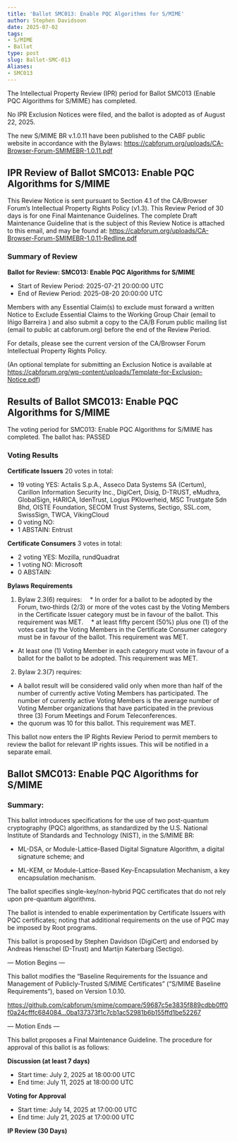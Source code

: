 ```yaml
---
title: 'Ballot SMC013: Enable PQC Algorithms for S/MIME'
author: Stephen Davidsoon
date: 2025-07-02
tags:
- S/MIME
- Ballot
type: post
slug: Ballot-SMC-013
Aliases: 
- SMC013
---
```


The Intellectual Property Review (IPR) period for Ballot SMC013 (Enable PQC Algorithms for S/MIME) has completed.

No IPR Exclusion Notices were filed, and the ballot is adopted as of August 22, 2025.

The new S/MIME BR v.1.0.11 have been published to the CABF public website in accordance with the Bylaws:  https://cabforum.org/uploads/CA-Browser-Forum-SMIMEBR-1.0.11.pdf

## IPR Review of Ballot SMC013: Enable PQC Algorithms for S/MIME 

This Review Notice is sent pursuant to Section 4.1 of the CA/Browser Forum’s Intellectual Property Rights Policy (v1.3). This Review Period of 30 days is for one Final Maintenance Guidelines. The complete Draft Maintenance Guideline that is the subject of this Review Notice is attached to this email, and may be found at:
https://cabforum.org/uploads/CA-Browser-Forum-SMIMEBR-1.0.11-Redline.pdf

### Summary of Review

**Ballot for Review: SMC013: Enable PQC Algorithms for S/MIME**

* Start of Review Period: 2025-07-21 20:00:00 UTC
* End of Review Period: 2025-08-20 20:00:00 UTC

Members with any Essential Claim(s) to exclude must forward a written Notice to Exclude Essential Claims to the Working Group Chair (email to Iñigo Barreira ) and also submit a copy to the CA/B Forum public mailing list (email to public at cabforum.org) before the end of the Review Period.

For details, please see the current version of the CA/Browser Forum Intellectual Property Rights Policy.

(An optional template for submitting an Exclusion Notice is available at https://cabforum.org/wp-content/uploads/Template-for-Exclusion-Notice.pdf)


## Results of Ballot SMC013: Enable PQC Algorithms for S/MIME 

The voting period for SMC013: Enable PQC Algorithms for S/MIME has completed. The ballot has: PASSED

### Voting Results

**Certificate Issuers**
20 votes in total:
* 19 voting YES: Actalis S.p.A., Asseco Data Systems SA (Certum), Carillon Information Security Inc., DigiCert, Disig, D-TRUST, eMudhra, GlobalSign, HARICA, IdenTrust, Logius PKIoverheid, MSC Trustgate Sdn Bhd, OISTE Foundation, SECOM Trust Systems, Sectigo, SSL.com, SwissSign, TWCA, VikingCloud
* 0 voting NO:
* 1 ABSTAIN: Entrust

**Certificate Consumers**
3 votes in total:
* 2 voting YES: Mozilla, rundQuadrat
* 1 voting NO: Microsoft
* 0 ABSTAIN:

**Bylaws Requirements**

1. Bylaw 2.3(6) requires:
 * In order for a ballot to be adopted by the Forum, two‐thirds (2/3) or more of the votes cast by the Voting Members in the Certificate Issuer category must be in favour of the ballot. This requirement was MET.
 * at least fifty percent (50%) plus one (1) of the votes cast by the Voting Members in the Certificate Consumer category must be in favour of the ballot. This requirement was MET.
* At least one (1) Voting Member in each category must vote in favour of a ballot for the ballot to be adopted. This requirement was MET.
2. Bylaw 2.3(7) requires:
* A ballot result will be considered valid only when more than half of the number of currently active Voting Members has participated. The number of currently active Voting Members is the average number of Voting Member organizations that have participated in the previous three (3) Forum Meetings and Forum Teleconferences.
* the quorum was 10 for this ballot. This requirement was MET.

This ballot now enters the IP Rights Review Period to permit members to review the ballot for relevant IP rights issues. This will be notified in a separate email.

## Ballot SMC013: Enable PQC Algorithms for S/MIME 

### Summary: 

This ballot introduces specifications for the use of two post-quantum cryptography (PQC) algorithms, as standardized by the U.S. National Institute of Standards and Technology (NIST), in the S/MIME BR:

* ML-DSA, or Module-Lattice-Based Digital Signature Algorithm, a digital signature scheme; and

* ML-KEM, or Module-Lattice-Based Key-Encapsulation Mechanism, a key encapsulation mechanism.

The ballot specifies single-key/non-hybrid PQC certificates that do not rely upon pre-quantum algorithms. 

The ballot is intended to enable experimentation by Certificate Issuers with PQC certificates; noting that additional requirements on the use of PQC may be imposed by Root programs. 

This ballot is proposed by Stephen Davidson (DigiCert) and endorsed by Andreas Henschel (D-Trust) and Martijn Katerbarg (Sectigo).

— Motion Begins —

This ballot modifies the “Baseline Requirements for the Issuance and Management of Publicly-Trusted S/MIME Certificates” (“S/MIME Baseline Requirements”), based on Version 1.0.10.

https://github.com/cabforum/smime/compare/59687c5e3835f889cdbb0ff0f0a24cfffc684084...0ba137373f1c7cb1ac52981b6b155ffd1be52267

— Motion Ends —

This ballot proposes a Final Maintenance Guideline. The procedure for approval of this ballot is as follows:

**Discussion (at least 7 days)**

* Start time: July 2, 2025 at 18:00:00 UTC
* End time: July 11, 2025 at 18:00:00 UTC

**Voting for Approval**

*  Start time: July 14, 2025 at 17:00:00 UTC
*  End time: July 21, 2025 at 17:00:00 UTC

**IP Review (30 Days)**
